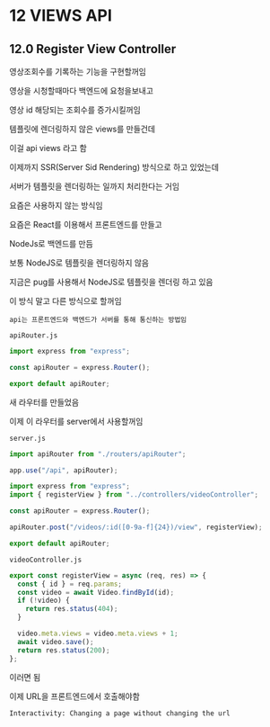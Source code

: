 # 12 VIEWS API

## 12.0 Register View Controller

영상조회수를 기록하는 기능을 구현할꺼임

영상을 시청할때마다 백엔드에 요청을보내고

영상 id 해당되는 조회수를 증가시킬꺼임

템플릿에 렌더링하지 않은 views를 만들건데

이걸 api views 라고 함

이제까지 SSR(Server Sid Rendering) 방식으로 하고 있었는데

서버가 템플릿을 렌더링하는 일까지 처리한다는 거임

요즘은 사용하지 않는 방식임

요즘은 React를 이용해서 프론트엔드를 만들고

NodeJs로 백엔드를 만듬

보통 NodeJS로 템플릿을 렌더링하지 않음

지금은 pug를 사용해서 NodeJS로 템플릿을 렌더링 하고 있음

이 방식 말고 다른 방식으로 할꺼임

    api는 프론트엔드와 백엔드가 서버를 통해 통신하는 방법임

`apiRouter.js`

```js
import express from "express";

const apiRouter = express.Router();

export default apiRouter;
```

새 라우터를 만들었음

이제 이 라우터를 server에서 사용할꺼임

`server.js`

```js
import apiRouter from "./routers/apiRouter";

app.use("/api", apiRouter);
```

```js
import express from "express";
import { registerView } from "../controllers/videoController";

const apiRouter = express.Router();

apiRouter.post("/videos/:id([0-9a-f]{24})/view", registerView);

export default apiRouter;
```

`videoController.js`

```js
export const registerView = async (req, res) => {
  const { id } = req.params;
  const video = await Video.findById(id);
  if (!video) {
    return res.status(404);
  }

  video.meta.views = video.meta.views + 1;
  await video.save();
  return res.status(200);
};
```

이러면 됨

이제 URL을 프론트엔드에서 호출해야함

    Interactivity: Changing a page without changing the url
